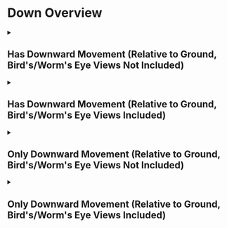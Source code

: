 # Down Overview

<details>
<summary><h2>Has Downward Movement (Relative to Ground, Bird's/Worm's Eye Views Not Included)</h2></summary>


<h3>🔵 Label Name:</h3>
<code>has_down_wrt_ground</code>


<h3>📖 Definition:</h3>
Does the camera move downward (not tilting down) in the scene?

<details>
<summary><h4> Question (Definition)</h4></summary>

- Is the camera moving downward in the scene?

- Is the camera moving downward?

- Is the camera moving downward, creating a noticeable vertical parallax effect?

- Is the camera moving downward (not tilting down) in the scene, creating a noticeable vertical parallax effect?

- Does the camera move in the downward direction relative to the ground?

- Is the camera lowering through the space?

- Is the camera performing a pedestal down?

- Is the camera descending downward?

- Is the camera moving vertically downward?

- Does the shot feature a clear downward motion of the camera?

- Is the camera's movement progressing downward rather than upward?

- Is the downward motion of the camera clear in this shot?

- Does the camera travel downward in space, rather than tilting down?

</details>

<details>
<summary><h4> Alternative Question</h4></summary>

- Is the camera descending in the scene?

- Does the perspective shift downward rather than relying on tilt?

- Is the camera physically traveling downward instead of rotating?

- Is the camera lowering, creating a strong sense of vertical movement?

</details>

<details>
<summary><h4> Prompt (Definition)</h4></summary>

- A shot where the camera lowers downward, rather than tilting down.

- A video where the camera travels downward, creating noticeable vertical parallax.

- A scene where the camera moves physically downward instead of tilting.

- A tracking shot where the camera moves downward relative to the ground plane.

- A shot where the camera moves straight down, maintaining a sense of vertical motion.

- A video where the camera moves downward (not tilting down) in the scene.

- A shot where the camera is moving downward within the scene.

- A video where the camera moves downward, creating a noticeable vertical parallax effect.

- A shot where the camera moves in the downward direction relative to the ground.

- A video where the camera lowers through space.

- A scene where the camera performs a pedestal down.

- A video where the camera descends vertically.

- A shot where the camera moves vertically downward.

- The camera descends downward, moving vertically in the scene.

- A video where the camera progresses downward rather than upward.

- A shot where the downward motion of the camera is clearly visible.

- A video where the camera travels downward in space rather than tilting down.

</details>

<details>
<summary><h4> Alternative Prompt</h4></summary>

- A scene where the shot features a clear downward motion of the camera.

- A shot where the camera pedestal moves straight down.

- A video where the camera moves in a downward direction within the scene.

- A shot where the camera lowers rather than tilting down.

- A video where the camera progresses downward, creating depth.

- A scene where the camera moves down rather than up.

- A shot where the perspective shifts downward dynamically.

- A video where the camera maintains a continuous downward movement.

</details>

<h4>🟢 Positive:</h4>
<code>self.cam_motion.down is True and self.cam_setup.camera_angle_start not in ['bird_eye_angle', 'worm_eye_angle', 'unknown']</code>

<h4>🔴 Negative:</h4>
<code>self.cam_motion.down is False and self.cam_setup.camera_angle_start not in ['bird_eye_angle', 'worm_eye_angle', 'unknown']</code>

<details>
<summary><h4>🔴 Negative (Easy)</h4></summary>

- <b>moving_up</b>: <code>self.cam_motion.up is True and self.cam_setup.camera_angle_start not in ['bird_eye_angle', 'worm_eye_angle', 'unknown']</code>

</details>

<details>
<summary><h4>🔴 Negative (Hard)</h4></summary>

- <b>tilting_down</b>: <code>self.cam_motion.down is False and self.cam_motion.tilt_down is True and self.cam_setup.camera_angle_start not in ['bird_eye_angle', 'worm_eye_angle', 'unknown']</code>

</details>

</details>

<details>
<summary><h2>Has Downward Movement (Relative to Ground, Bird's/Worm's Eye Views Included)</h2></summary>


<h3>🔵 Label Name:</h3>
<code>has_down_wrt_ground_birds_worms_included</code>


<h3>📖 Definition:</h3>
Does the camera move downward (not tilting down) in the scene, or move west if it's a bird's eye view, or move east if it's a worm's eye view?

<details>
<summary><h4> Question (Definition)</h4></summary>

- Does the camera move downward (not tilting down) in the scene, or move left if it's a bird's eye view, or move right if it's a worm's eye view?

- Is the camera moving downward in the scene (west in a bird's eye view or east in a worm's eye view)?

</details>

<details>
<summary><h4> Alternative Question</h4></summary>

- Is the camera moving downward in the scene?

- Is the camera moving downward?

- Is the camera moving downward (not tilting down) in the scene, creating a noticeable vertical parallax effect?

- Is the downward motion of the camera clear in this shot?

- Does the camera travel downward in space, rather than tilting down?

- Is the camera descending in the scene?

- Does the camera move in the downward direction relative to the ground?

- Is the camera's movement progressing downward rather than upward?

- Is the camera lowering through the space?

- Does the shot feature a clear downward motion of the camera?

- Does the perspective shift downward rather than relying on tilt?

- Is the camera physically traveling downward instead of rotating?

- Is the camera lowering, creating a strong sense of vertical movement?

</details>

<details>
<summary><h4> Prompt (Definition)</h4></summary>

- A video where the camera moves downward (not tilting down) in the scene or moves west in a bird's eye view or east in a worm's eye view.

- A video where the camera moves downward (not tilting down) in the scene or moves west in a bird's eye view or east in a worm's eye view, creating a noticeable vertical parallax effect.

- A shot where the camera moves downward (not tilting down) relative to the ground plane.

</details>

<details>
<summary><h4> Alternative Prompt</h4></summary>

- A shot where the camera moves downward, not tilting down.

- A shot where the camera lowers downward, rather than tilting down.

- A video where the camera travels downward, creating noticeable vertical parallax.

- A scene where the camera moves physically downward instead of tilting.

- A video where the camera moves in a downward direction within the scene.

- A shot where the camera lowers rather than tilting down.

- A video where the camera progresses downward, creating depth.

- A scene where the camera moves down rather than up.

- A shot where the perspective shifts downward dynamically.

- A video where the camera maintains a continuous downward movement.

</details>

<h4>🟢 Positive:</h4>
<code>self.cam_motion.down is True</code>

<h4>🔴 Negative:</h4>
<code>self.cam_motion.down is False</code>

<details>
<summary><h4>🔴 Negative (Easy)</h4></summary>

- <b>moving_up</b>: <code>self.cam_motion.up is True</code>

</details>

<details>
<summary><h4>🔴 Negative (Hard)</h4></summary>

- <b>tilting_down</b>: <code>self.cam_motion.down is False and self.cam_motion.tilt_down is True</code>

</details>

</details>

<details>
<summary><h2>Only Downward Movement (Relative to Ground, Bird's/Worm's Eye Views Not Included)</h2></summary>


<h3>🔵 Label Name:</h3>
<code>only_down_wrt_ground</code>


<h3>📖 Definition:</h3>
Does the camera only move downward (not tilting down) with respect to the ground?

<details>
<summary><h4> Question (Definition)</h4></summary>

- Is the camera only moving downward with respect to the ground?

- Is the camera only moving downward without tilting down relative to the ground?

- Is the camera only lowering with respect to the ground?

- Is the camera only performing a pedestal down (not tilting down) relative to the ground?

</details>

<details>
<summary><h4> Alternative Question</h4></summary>

- Is the camera only moving downward in the scene?

- Is the camera only moving downward (not tilting down) in the scene, creating a noticeable vertical parallax effect?

- Relative to ground, is downward motion the only camera movement in this shot?

- Does the camera travel only downward in space, rather than tilting down?

- Is the camera exclusively moving downward in the scene?

- Does the camera move straight down without any other motion?

- Is the camera's motion restricted to only downward movement?

- Does the tracking movement involve only a downward drop?

- Is the camera moving down without any horizontal or rotational adjustments?

</details>

<details>
<summary><h4> Prompt (Definition)</h4></summary>

- A video where the camera only moves downward (not tilting down) relative to the ground.

- A shot where the camera moves straight down with respect to the ground without any other motion.

- A video where the camera exclusively moves downward relative to the ground plane, creating a noticeable vertical parallax effect.

- A scene where the camera moves only downward relative to the ground, avoiding tilting or other motions.

- The camera is only performing a pedestal down with respect to the ground.

- The camera is only lowering with respect to the ground.

</details>

<details>
<summary><h4> Alternative Prompt</h4></summary>

- A tracking shot where the camera moves downward without incorporating other movement types.

- A shot where the downward motion is the only movement present in the scene.

- A shot where the camera moves strictly downward without horizontal or rotational movement.

- A video where the camera lowers in a single direction without any other adjustments.

- A scene where the camera moves down without shifting horizontally.

- A video where the camera strictly maintains downward movement with no deviation.

- A shot where the tracking movement is purely downward with no other motion.

- A scene where the only movement present is the camera lowering vertically.

</details>

<h4>🟢 Positive:</h4>
<code>self.cam_motion.down is True and self.cam_motion.check_if_no_motion(exclude=['down']) and self.cam_setup.camera_angle_start not in ['bird_eye_angle', 'worm_eye_angle', 'unknown']</code>

<h4>🔴 Negative:</h4>
<code>(self.cam_motion.down is False or not self.cam_motion.check_if_no_motion(exclude=['down']) and self.cam_setup.camera_angle_start not in ['bird_eye_angle', 'worm_eye_angle', 'unknown']</code>

<details>
<summary><h4>🔴 Negative (Easy)</h4></summary>

- <b>moving_up</b>: <code>self.cam_motion.up is True and self.cam_setup.camera_angle_start not in ['bird_eye_angle', 'worm_eye_angle', 'unknown']</code>

- <b>only_moving_up</b>: <code>self.cam_motion.up is True and self.cam_motion.check_if_no_motion(exclude=['up']) and self.cam_setup.camera_angle_start not in ['bird_eye_angle', 'worm_eye_angle', 'unknown']</code>

</details>

<details>
<summary><h4>🔴 Negative (Hard)</h4></summary>

- <b>tilting_down</b>: <code>self.cam_motion.down is False and self.cam_motion.tilt_down is True and self.cam_setup.camera_angle_start not in ['bird_eye_angle', 'worm_eye_angle', 'unknown']</code>

- <b>compound_motion_with_down</b>: <code>self.cam_motion.down is True and not self.cam_motion.check_if_no_motion(exclude=['down']) and self.cam_setup.camera_angle_start not in ['bird_eye_angle', 'worm_eye_angle', 'unknown']</code>

</details>

</details>

<details>
<summary><h2>Only Downward Movement (Relative to Ground, Bird's/Worm's Eye Views Included)</h2></summary>


<h3>🔵 Label Name:</h3>
<code>only_down_wrt_ground_birds_worms_included</code>


<h3>📖 Definition:</h3>
Does the camera move only downward (not tilting down) in the scene, or only westward in a bird's eye view, or only eastward in a worm's eye view?

<details>
<summary><h4> Question (Definition)</h4></summary>

- Does the camera move only downward (not tilting down) in the scene, or only leftward in a bird's eye view, or only rightward in a worm's eye view?

- Does the camera move only downward (not tilting down) in the scene, or only move west if it's a bird's eye view, or only move east if it's a worm's eye view?

- Is the camera only moving downward in the scene (west in a bird's eye view or east in a worm's eye view)?

</details>

<details>
<summary><h4> Alternative Question</h4></summary>

- Is the camera only moving downward in the scene?

- Is the camera only moving downward?

- Is the camera only moving downward (not tilting down) in the scene, creating a noticeable vertical parallax effect?

- Is downward motion the only camera movement in this shot?

- Does the camera travel only downward in space, rather than tilting down?

- Is the camera moving exclusively downward in the scene?

- Does the camera lower in a straight downward direction without other motions?

- Is the only movement in this shot a downward motion?

- Does the scene feature a camera that only moves downward without horizontal or rotational movement?

- Is the camera's motion restricted to a single downward direction?

- Does the tracking movement solely involve lowering downward?

- Is the camera free from horizontal or rotational movement while going downward?

</details>

<details>
<summary><h4> Prompt (Definition)</h4></summary>

- A video where the camera moves only downward (not tilting down) in the scene, or only west in a bird's eye view or east in a worm's eye view.

- A video where the camera only moves downward (not tilting down) in the scene or moves west in a bird's eye view or east in a worm's eye view.

- A video where the camera only moves downward (not tilting down) in the scene or moves west in a bird's eye view or east in a worm's eye view, creating a noticeable vertical parallax effect.

- A shot where the camera only moves downward (not tilting down) relative to the ground plane.

</details>

<details>
<summary><h4> Alternative Prompt</h4></summary>

- A shot where the camera lowers downward without shifting horizontally.

- A video where the camera moves down with no other directional changes.

- A scene where the camera descends while maintaining a strict vertical trajectory.

- A video where the camera strictly maintains downward movement without deviation.

- A shot where the downward motion is the only movement present in the scene.

- A video where the camera only moves downward in the scene.

- A shot where the camera moves exclusively downward without any other motion.

- A video where the camera moves only downward (not tilting down), creating a noticeable vertical parallax effect.

- A scene where downward motion is the only camera movement present.

- A shot where the camera travels only downward in space, rather than tilting down.

- A video where the camera lowers in a straight downward direction without horizontal or rotational movement.

- A scene where the camera moves downward without any additional motion.

- A tracking shot where the camera's movement is restricted to a single downward direction.

- A shot where the tracking movement solely involves lowering downward.

- A video where the camera is free from horizontal or rotational movement while going downward.

- A scene where the only movement present is the downward motion of the camera.

- A video where the camera maintains strict downward motion with no deviation.

</details>

<h4>🟢 Positive:</h4>
<code>self.cam_motion.down is True and self.cam_motion.check_if_no_motion(exclude=['down'])</code>

<h4>🔴 Negative:</h4>
<code>self.cam_motion.down is False or not self.cam_motion.check_if_no_motion(exclude=['down'])</code>

<details>
<summary><h4>🔴 Negative (Easy)</h4></summary>

- <b>moving_up</b>: <code>self.cam_motion.up is True</code>

- <b>only_moving_up</b>: <code>self.cam_motion.up is True and self.cam_motion.check_if_no_motion(exclude=['up'])</code>

</details>

<details>
<summary><h4>🔴 Negative (Hard)</h4></summary>

- <b>tilting_down</b>: <code>self.cam_motion.down is False and self.cam_motion.tilt_down is True</code>

- <b>compound_motion_with_down</b>: <code>self.cam_motion.down is True and not self.cam_motion.check_if_no_motion(exclude=['down'])</code>

</details>

</details>

